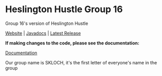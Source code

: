 # Heslington Hustle Group 16
Group 16's version of Heslington Hustle

[Website](https://samh366.github.io/index.html) |
[Javadocs](https://samh366.github.io/Assets/Project%20Javadoc/com/skloch/game/package-summary.html) |
[Latest Release](https://github.com/what2208/Game-Project-Group-16-/releases/latest)

**If making changes to the code, please see the documentation:**

[Documentation](https://docs.google.com/document/d/e/2PACX-1vSv_ceo9WVWkExVdJTcRDvOGG9dvaT4u3FKtMxP3KHxWDgZjG1YxPeSrSR09Ll2qwSzs-jig_dpa5-k/pub)

Our group name is SKLOCH, it's the first letter of everyone's name in the group